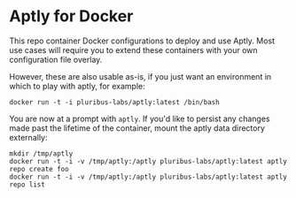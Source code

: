 Aptly for Docker
================

This repo container Docker configurations to deploy and use Aptly. Most
use cases will require you to extend these containers with your own
configuration file overlay.

However, these are also usable as-is, if you just want an environment
in which to play with aptly, for example:

    docker run -t -i pluribus-labs/aptly:latest /bin/bash

You are now at a prompt with `aptly`. If you'd like to persist any changes
made past the lifetime of the container, mount the aptly data directory
externally:

    mkdir /tmp/aptly
    docker run -t -i -v /tmp/aptly:/aptly pluribus-labs/aptly:latest aptly repo create foo
    docker run -t -i -v /tmp/aptly:/aptly pluribus-labs/aptly:latest aptly repo list
